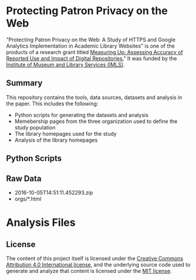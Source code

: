 # Protecting Patron Privacy on the Web

"Protecting Patron Privacy on the Web: A Study of HTTPS and Google Analytics Implementation in Academic Library Websites" is one of the products of a research grant titled [Measuring Up: Assessing Accuracy of Reported Use and Impact of Digital Repositories.](http://scholarworks.montana.edu/xmlui/handle/1/8924)" It was funded by the [Institute of Museum and Library Services (IMLS)](https://www.imls.gov/).


## Summary

This repository contains the tools, data sources, datasets and analysis in the paper.  This includes the following:
* Python scripts for generating the datasets and analysis
* Memebership pages from the three organization used to define the study population
* The library homepages used for the study
* Analysis of the library homepages

## Python Scripts


## Raw Data
* 2016-10-05T14:51:11.452293.zip
* orgs/*.html

# Analysis Files

## License
The content of this project itself is licensed under the [Creative Commons Attribution 4.0 International license](https://creativecommons.org/licenses/by/4.0/), and the underlying source code used to generate and analyze that content is licensed under the [MIT license](https://opensource.org/licenses/mit-license.php).

